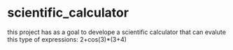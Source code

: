 # scientific_calculator
this project has as a goal to develope a scientific calculator that can evalute this type of expressions: 2+cos(3)*(3+4)
